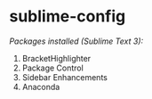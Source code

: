 # sublime-config

*Packages installed (Sublime Text 3):*

1. BracketHighlighter
2. Package Control
3. Sidebar Enhancements
4. Anaconda
